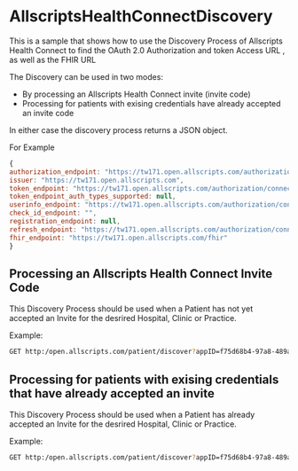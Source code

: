 # AllscriptsHealthConnectDiscovery

This is a sample that shows how to use the Discovery Process of Allscripts Health Connect to find the OAuth 2.0 Authorization and token Access URL , as well as the FHIR URL

The Discovery can be used in two modes:

* By processing an Allscripts Health Connect invite (invite code)
* Processing for patients with exising credentials have already accepted an invite code

In either case the discovery process returns a JSON object.

For Example
``` javascript
{
authorization_endpoint: "https://tw171.open.allscripts.com/authorization/connect/authorize",
issuer: "https://tw171.open.allscripts.com",
token_endpoint: "https://tw171.open.allscripts.com/authorization/connect/token",
token_endpoint_auth_types_supported: null,
userinfo_endpoint: "https://tw171.open.allscripts.com/authorization/connect/userinfo",
check_id_endpoint: "",
registration_endpoint: null,
refresh_endpoint: "https://tw171.open.allscripts.com/authorization/connect/refresh",
fhir_endpoint: "https://tw171.open.allscripts.com/fhir"
}
```

## Processing an Allscripts Health Connect Invite Code

This Discovery Process should be used when a Patient has not yet accepted an Invite for the desrired Hospital, Clinic or Practice.

Example:
```bash
GET http:/open.allscripts.com/patient/discover?appID=f75d68b4-97a8-489a-ac90-d05aa12616d1&redirectURI=http://localhost:2134/Home/Callback
```

## Processing for patients with exising credentials that have already accepted an invite

This Discovery Process should be used when a Patient has already accepted an Invite for the desrired Hospital, Clinic or Practice.

Example:
```bash
GET http:/open.allscripts.com/patient/discover?appID=f75d68b4-97a8-489a-ac90-d05aa12616d1&redirectURI=http://localhost:2134/Home/Callback&type=existingpatient
```
